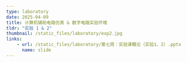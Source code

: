 ```yaml
---
type: laboratory
date: 2025-04-09
title: 计算机辅助电路仿真 & 数字电路实验环境
tldr: "实验 1 & 2"
thumbnail: /static_files/laboratory/exp2.jpg
links: 
    - url: /static_files/laboratory/第七周：实验课概论（实验1、2）.pptx
      name: slide
---
```

